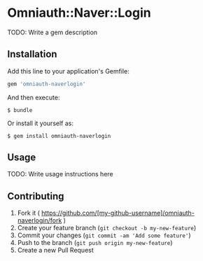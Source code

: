 # Omniauth::Naver::Login

TODO: Write a gem description

## Installation

Add this line to your application's Gemfile:

```ruby
gem 'omniauth-naverlogin'
```

And then execute:

    $ bundle

Or install it yourself as:

    $ gem install omniauth-naverlogin

## Usage

TODO: Write usage instructions here

## Contributing

1. Fork it ( https://github.com/[my-github-username]/omniauth-naverlogin/fork )
2. Create your feature branch (`git checkout -b my-new-feature`)
3. Commit your changes (`git commit -am 'Add some feature'`)
4. Push to the branch (`git push origin my-new-feature`)
5. Create a new Pull Request
